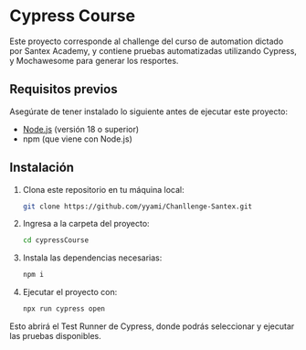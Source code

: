 # Cypress Course

Este proyecto corresponde al challenge del curso de automation dictado por Santex Academy,
y contiene pruebas automatizadas utilizando Cypress, y Mochawesome para generar los resportes.

## Requisitos previos

Asegúrate de tener instalado lo siguiente antes de ejecutar este proyecto:

- [Node.js](https://nodejs.org/) (versión 18 o superior)
- npm (que viene con Node.js)

## Instalación

1. Clona este repositorio en tu máquina local:
   ```bash
   git clone https://github.com/yyami/Chanllenge-Santex.git

2. Ingresa a la carpeta del proyecto:
   ```bash
   cd cypressCourse

3. Instala las dependencias necesarias:
      ```bash
   npm i
4. Ejecutar el proyecto con:
   ```bash
   npx run cypress open

Esto abrirá el Test Runner de Cypress, donde podrás seleccionar y ejecutar las pruebas disponibles.
